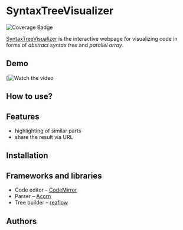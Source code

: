 # SyntaxTreeVisualizer 
![Coverage Badge](https://img.shields.io/endpoint?url=https://gist.githubusercontent.com/markovav-official/626ceaef15ab8d3d6dd2be185454916a/raw/SyntaxTreeVisualizer__heads_main.json)

[SyntaxTreeVisualizer](http://syntax-visualizer.markovav.ru/) is the interactive webpage for visualizing code in forms of _abstract syntax tree_ and _parallel array_.

## Demo
[![Watch the video](https://www.youtube.com/watch?v=2q0nueDekkw)

## How to use?

## Features
- highlighting of similar parts
- share the result via URL

## Installation

## Frameworks and libraries
- Code editor – [CodeMirror](https://github.com/codemirror/codemirror5)
- Parser – [Acorn](https://github.com/acornjs/acorn)
- Tree builder – [reaflow](https://github.com/reaviz/reaflow)

## Authors
